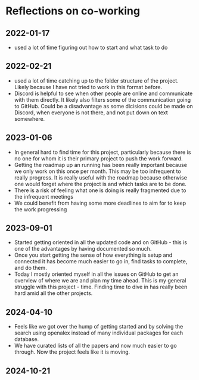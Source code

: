 # Reflections on co-working

## 2022-01-17

-   used a lot of time figuring out how to start and what task to do

## 2022-02-21

-   used a lot of time catching up to the folder structure of the
    project. Likely because I have not tried to work in this format
    before.
-   Discord is helpful to see when other people are online and
    communicate with them directly. It likely also filters some of the
    communication going to GitHub. Could be a disadvantage as some
    dicisions could be made on Discord, when everyone is not there, and
    not put down on text somewhere.

## 2023-01-06

-   In general hard to find time for this project, particularly because
    there is no one for whom it is their primary project to push the
    work forward.
-   Getting the roadmap up an running has been really important because
    we only work on this once per month. This may be too infrequent to
    really progress. It is really useful with the roadmap because
    otherwise one would forget where the project is and which tasks are
    to be done.
-   There is a risk of feeling what one is doing is really fragmented
    due to the infrequent meetings
-   We could benefit from having some more deadlines to aim for to keep
    the work progressing

## 2023-09-01

-   Started getting oriented in all the updated code and on GitHub -
    this is one of the advantages by having documented so much.
-   Once you start getting the sense of how everything is setup and
    connected it has become much easier to go in, find tasks to
    complete, and do them.
-   Today I mostly oriented myself in all the issues on GitHub to get an
    overview of where we are and plan my time ahead. This is my general
    struggle with this project - time. Finding time to dive in has
    really been hard amid all the other projects.

## 2024-04-10

-   Feels like we got over the hump of getting started and by solving
    the search using openalex instead of many individual packages for
    each database.
-   We have curated lists of all the papers and now much easier to go
    through. Now the project feels like it is moving.

## 2024-10-21
